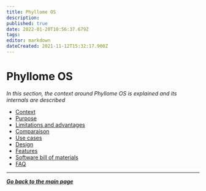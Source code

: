 ```yaml
---
title: Phyllome OS
description: 
published: true
date: 2022-01-20T10:56:37.679Z
tags: 
editor: markdown
dateCreated: 2021-11-12T15:32:17.900Z
---
```


# Phyllome OS

*In this section, the context around Phyllome OS is explained and its internals are described* 

* [Context](/phyllomeos/context)
* [Purpose](/phyllomeos/purpose)
* [Limitations and advantages](/phyllomeos/cons-and-pros)
* [Comparaison](/phyllomeos/comparaison)
* [Use cases](/phyllomeos/use-cases)
* [Design](/phyllomeos/design)
* [Features](/phyllomeos/features)
* [Software bill of materials](/phyllomeos/sbom)
* [FAQ](/phyllomeos/faq)

---

*[**Go back to the main page**](/)*